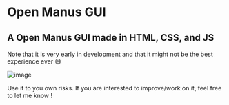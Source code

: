 # Open Manus GUI
## A Open Manus GUI made in HTML, CSS, and JS

Note that it is very early in development and that it might not be the best experience ever 😅

![image](https://github.com/user-attachments/assets/bb1d0313-4ba0-4e5c-af49-8b7aaab0f270)


Use it to you own risks.
If you are interested to improve/work on it, feel free to let me know !
